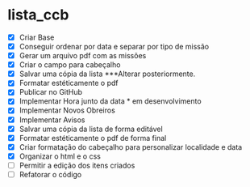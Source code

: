 # lista_ccb
- [x] Criar Base
- [x] Conseguir ordenar por data e separar por tipo de missão
- [x] Gerar um arquivo pdf com as missões
- [x] Criar o campo para cabeçalho
- [x] Salvar uma cópia da lista ***Alterar posteriormente.
- [x] Formatar estéticamente o pdf
- [x] Publicar no GitHub
- [x] Implementar Hora junto da data * em desenvolvimento
- [x] Implementar Novos Obreiros
- [x] Implementar Avisos
- [x] Salvar uma cópia da lista de forma editável
- [x] Formatar estéticamente o pdf de forma final
- [x] Criar formatação do cabeçalho para personalizar localidade e data
- [x] Organizar o html e o css
- [ ] Permitir a edição dos itens criados
- [ ] Refatorar o código
